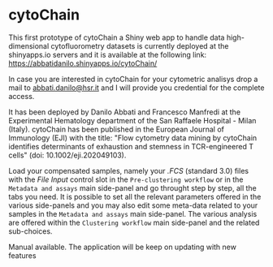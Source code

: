 # cytoChain
This first prototype of cytoChain a Shiny web app to handle data high-dimensional cytofluorometry datasets is currently deployed at the shinyapps.io servers and it is available at the following link:  https://abbatidanilo.shinyapps.io/cytoChain/

In case you are interested in cytoChain for your cytometric analisys drop a mail to abbati.danilo@hsr.it and I will provide you credential for the complete access.

It has been deployed by Danilo Abbati and Francesco Manfredi at the Experimental Hematology department of the San Raffaele Hospital - Milan (Italy). 
cytoChain has been published in the European Journal of Immunology (EJI) with the title: "Flow cytometry data mining by cytoChain identifies determinants of exhaustion and stemness in TCR-engineered T cells" (doi: 10.1002/eji.202049103). 

Load your compensated samples, namely your *.FCS* (standard 3.0) files with the *File Input* control slot in the `Pre-clustering workflow` or in the `Metadata and assays` main side-panel and go throught step by step, all the tabs you need. It is possible to set all the relevant parameters offered in the various side-panels and you may also edit some meta-data related to your samples in the `Metadata and assays` main side-panel. The various analysis are offered within the `Clustering workflow` main side-panel and the related sub-choices.

Manual available. The application will be keep on updating with new features
